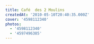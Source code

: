 ```yaml
---
title: Café  des 2 Moulins
createdAt: '2010-05-10T20:40:35.000Z'
cover: '4598112340'
photos:
  - '4598112340'
  - '4597496385'
---
```


